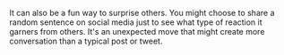 It can also be a fun way to surprise others. You might choose to share a random sentence on social media just to see what type of reaction it garners from others. It's an unexpected move that might create more conversation than a typical post or tweet.